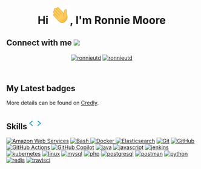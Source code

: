 <h1 align="center">Hi <img src="./img/icons/animatedwave.gif" width="50" height="50">, I'm Ronnie Moore</h1>


<h2> Connect with me <img src='https://raw.githubusercontent.com/ShahriarShafin/ShahriarShafin/main/Assets/handshake.gif' width="100"> </h2>

<p align="center">
<a href="https://linkedin.com/in/ronnieutd" target="blank"><img align="center" src="https://cdn.jsdelivr.net/npm/simple-icons@v11/icons/linkedin.svg" alt="ronnieutd" height="30" width="30" /></a>
<a href="https://www.facebook.com/ronnieutd" target="blank"><img align="center" src="https://cdn.jsdelivr.net/npm/simple-icons@v11/icons/facebook.svg" alt="ronnieutd" height="30" width="30" /></a>

</p>

<br />

<h2> My Latest badges</h2>

<!--START_SECTION:badges-->
<!--END_SECTION:badges-->

More details can be found on [Credly](https://www.credly.com/users/ronnieutd/badges).

<h2> Skills <img src="./img/icons/skills.webp" width="32" height="32"></h2>

<p>
  <a href="https://aws.amazon.com" target="_blank"><img src="https://cdn.jsdelivr.net/gh/devicons/devicon@latest/icons/amazonwebservices/amazonwebservices-original-wordmark.svg" alt="Amazon Web Services" width="40" height="40"/></a>
  <a href="https://www.gnu.org/software/bash/" target="_blank"><img src="https://cdn.jsdelivr.net/gh/devicons/devicon@latest/icons/bash/bash-original.svg" alt="Bash" width="40" height="40"/></a><a href="https://www.docker.com/" target="_blank">
  <img src="https://cdn.jsdelivr.net/gh/devicons/devicon@latest/icons/docker/docker-original-wordmark.svg" alt="Docker" width="40" height="40"/>
  </a><a href="https://www.elastic.co" target="_blank">
  <img src="https://cdn.jsdelivr.net/gh/devicons/devicon@latest/icons/elasticsearch/elasticsearch-original.svg" alt="Elasticsearch" width="40" height="40"/></a>
  <a href="https://git-scm.com/" target="_blank"><img src="https://cdn.jsdelivr.net/gh/devicons/devicon@latest/icons/git/git-original.svg" alt="Git" width="40" height="40"/></a>
  <a href="https://github.com/" target="_blank"><img src="https://cdn.jsdelivr.net/gh/devicons/devicon@latest/icons/github/github-original-wordmark.svg" alt="GitHub" width="40" height="40"/></a>
  <a href="https://github.com/actions" target="_blank"><img src="https://cdn.jsdelivr.net/gh/devicons/devicon@latest/icons/githubactions/githubactions-original.svg" alt="GitHub Actions" width="40" height="40"/></a>
  <a href="ttps://github.com/features/copilot/" target="_blank"><img src="https://cdn.jsdelivr.net/npm/simple-icons@v11/icons/githubcopilot.svg" alt="GitHub Copilot" width="40" height="40"/></a>
  <a href="https://www.java.com" target="_blank"><img src="https://cdn.jsdelivr.net/gh/devicons/devicon@latest/icons/java/java-original-wordmark.svg" alt="java" width="40" height="40"/></a>
  <a href="https://developer.mozilla.org/en-US/docs/Web/JavaScript" target="_blank"><img src="https://cdn.jsdelivr.net/gh/devicons/devicon@latest/icons/javascript/javascript-original.svg" alt="javascript" width="40" height="40"/></a>
  <a href="https://www.jenkins.io" target="_blank"><img src="https://cdn.jsdelivr.net/gh/devicons/devicon@latest/icons/jenkins/jenkins-original.svg" alt="jenkins" width="40" height="40"/></a>
  <a href="https://kubernetes.io" target="_blank"><img src="https://cdn.jsdelivr.net/gh/devicons/devicon@latest/icons/kubernetes/kubernetes-original.svg" alt="kubernetes" width="40" height="40"/></a>
  <a href="https://www.linux.org/" target="_blank"><img src="https://cdn.jsdelivr.net/gh/devicons/devicon@latest/icons/linux/linux-original.svg" alt="linux" width="40" height="40"/></a>
  <a href="https://www.mysql.com/" target="_blank"><img src="https://cdn.jsdelivr.net/gh/devicons/devicon@latest/icons/mysql/mysql-original-wordmark.svg" alt="mysql" width="40" height="40"/></a>
  <a href="https://www.php.net" target="_blank"><img src="https://cdn.jsdelivr.net/gh/devicons/devicon@latest/icons/php/php-original.svg" alt="php" width="40" height="40"/></a>
  <a href="https://www.postgresql.org" target="_blank"><img src="https://cdn.jsdelivr.net/gh/devicons/devicon@latest/icons/postgresql/postgresql-original-wordmark.svg" alt="postgresql" width="40" height="40"/></a>
  <a href="https://postman.com" target="_blank"><img src="https://cdn.jsdelivr.net/gh/devicons/devicon@latest/icons/postman/postman-original.svg" alt="postman" width="40" height="40"/></a>
  <a href="https://www.python.org" target="_blank"><img src="https://cdn.jsdelivr.net/gh/devicons/devicon@latest/icons/python/python-original-wordmark.svg" alt="python" width="40" height="40"/></a>
  <a href="https://redis.io" target="_blank"><img src="https://cdn.jsdelivr.net/gh/devicons/devicon@latest/icons/redis/redis-original-wordmark.svg" alt="redis" width="40" height="40"/></a>
  <a href="https://travis-ci.org" target="_blank"><img src="https://cdn.jsdelivr.net/gh/devicons/devicon@latest/icons/travis/travis-original.svg" alt="travisci" width="40" height="40"/></a>
</p>